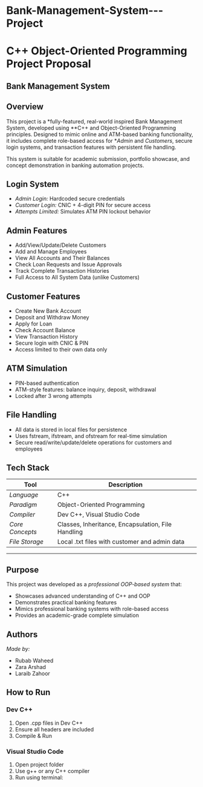 # Bank-Management-System---Project
 #  C++ Object-Oriented Programming Project Proposal  
##  Bank Management System

## Overview

This project is a *fully-featured, real-world inspired Bank Management System, developed using **C++ and Object-Oriented Programming principles. Designed to mimic online and ATM-based banking functionality, it includes complete role-based access for **Admin* and *Customers*, secure login systems, and transaction features with persistent file handling.  

This system is suitable for academic submission, portfolio showcase, and concept demonstration in banking automation projects.

##  Login System

- *Admin Login:* Hardcoded secure credentials
- *Customer Login:* CNIC + 4-digit PIN for secure access
- *Attempts Limited:* Simulates ATM PIN lockout behavior

##  Admin Features

- Add/View/Update/Delete Customers
- Add and Manage Employees
- View All Accounts and Their Balances
- Check Loan Requests and Issue Approvals
- Track Complete Transaction Histories
- Full Access to All System Data (unlike Customers)

##  Customer Features

- Create New Bank Account
- Deposit and Withdraw Money
- Apply for Loan
- Check Account Balance
- View Transaction History
- Secure login with CNIC & PIN
- Access limited to their own data only

##  ATM Simulation

- PIN-based authentication
- ATM-style features: balance inquiry, deposit, withdrawal
- Locked after 3 wrong attempts

##  File Handling

- All data is stored in local files for persistence
- Uses fstream, ifstream, and ofstream for real-time simulation
- Secure read/write/update/delete operations for customers and employees

##  Tech Stack

| Tool | Description |
|------|-------------|
| *Language* | C++ |
| *Paradigm* | Object-Oriented Programming |
| *Compiler* | Dev C++, Visual Studio Code |
| *Core Concepts* | Classes, Inheritance, Encapsulation, File Handling |
| *File Storage* | Local .txt files with customer and admin data |
---
##  Purpose

This project was developed as a *professional OOP-based system* that:
- Showcases advanced understanding of C++ and OOP
- Demonstrates practical banking features
- Mimics professional banking systems with role-based access
- Provides an academic-grade complete simulation

##  Authors

*Made by:*
- Rubab Waheed  
- Zara Arshad  
- Laraib Zahoor  

##  How to Run

###  Dev C++
1. Open .cpp files in Dev C++
2. Ensure all headers are included
3. Compile & Run

###  Visual Studio Code
1. Open project folder
2. Use g++ or any C++ compiler
3. Run using terminal:
